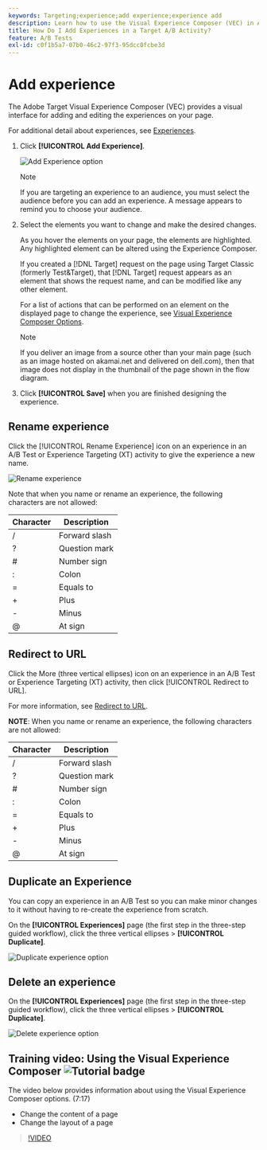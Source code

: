 ```yaml
---
keywords: Targeting;experience;add experience;experience add
description: Learn how to use the Visual Experience Composer (VEC) in Adobe Target. The VEC provides a visual interface for adding and editing experiences on your page.
title: How Do I Add Experiences in a Target A/B Activity?
feature: A/B Tests
exl-id: c0f1b5a7-07b0-46c2-97f3-95dcc0fcbe3d
---
```

# Add experience

The Adobe Target Visual Experience Composer (VEC) provides a visual interface for adding and editing the experiences on your page.

For additional detail about experiences, see [Experiences](/help/c-experiences/experiences.md#concept_A2E10F6AFB3D4AEAB6951EE14688848D). 

1. Click **[!UICONTROL Add Experience]**.

   ![Add Experience option](/help/c-activities/t-test-ab/t-test-create-ab/assets/add-experience.png)

   >[!NOTE]
   >
   >If you are targeting an experience to an audience, you must select the audience before you can add an experience. A message appears to remind you to choose your audience.

1. Select the elements you want to change and make the desired changes.

   As you hover the elements on your page, the elements are highlighted. Any highlighted element can be altered using the Experience Composer.

   If you created a [!DNL Target] request on the page using Target Classic (formerly Test&Target), that [!DNL Target] request appears as an element that shows the request name, and can be modified like any other element.

   For a list of actions that can be performed on an element on the displayed page to change the experience, see [Visual Experience Composer Options](/help/c-experiences/c-visual-experience-composer/viztarget-options.md).


   >[!NOTE]
   >
   >If you deliver an image from a source other than your main page (such as an image hosted on akamai.net and delivered on dell.com), then that image does not display in the thumbnail of the page shown in the flow diagram.

1. Click **[!UICONTROL Save]** when you are finished designing the experience.

## Rename experience

Click the [!UICONTROL Rename Experience] icon on an experience in an A/B Test or Experience Targeting (XT) activity to give the experience a new name.

![Rename experience](/help/c-activities/t-test-ab/t-test-create-ab/assets/rename-experience.png)

Note that when you name or rename an experience, the following characters are not allowed: 

| Character | Description |
|--- |--- |
|/|Forward slash|
|?|Question mark|
|#|Number sign|
|:|Colon|
|=|Equals to|
|+|Plus|
|-|Minus|
|@|At sign|

## Redirect to URL

Click the More (three vertical ellipses) icon on an experience in an A/B Test or Experience Targeting (XT) activity, then click [!UICONTROL Redirect to URL].

For more information, see [Redirect to URL](/help/c-experiences/c-visual-experience-composer/redirect-offer.md).

**NOTE**: When you name or rename an experience, the following characters are not allowed: 

| Character | Description |
|--- |--- |
|/|Forward slash|
|?|Question mark|
|#|Number sign|
|:|Colon|
|=|Equals to|
|+|Plus|
|-|Minus|
|@|At sign|

## Duplicate an Experience

You can copy an experience in an A/B Test so you can make minor changes to it without having to re-create the experience from scratch. 

On the **[!UICONTROL Experiences]** page (the first step in the three-step guided workflow), click the three vertical ellipses > **[!UICONTROL Duplicate]**. 

![Duplicate experience option](/help/c-activities/t-test-ab/t-test-create-ab/assets/duplicate-experience.png)

## Delete an experience

On the **[!UICONTROL Experiences]** page (the first step in the three-step guided workflow), click the three vertical ellipses > **[!UICONTROL Duplicate]**.

![Delete experience option](/help/c-activities/t-test-ab/t-test-create-ab/assets/delete-experience.png)

## Training video: Using the Visual Experience Composer ![Tutorial badge](/help/assets/tutorial.png)

The video below provides information about using the Visual Experience Composer options. (7:17)

* Change the content of a page 
* Change the layout of a page

>[!VIDEO](https://video.tv.adobe.com/v/17399)
